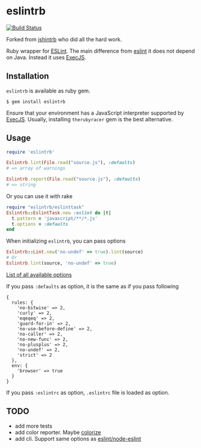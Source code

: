 # eslintrb
[![Build Status](https://secure.travis-ci.org/ocke/eslintrb.png?branch=master)](http://travis-ci.org/ocke/eslintrb)

Forked from [jshintrb](https://github.com/stereobooster/jshintrb) who did all the hard work.

Ruby wrapper for [ESLint](https://github.com/eslint/eslint/). The main difference from [eslint](https://github.com/liquid/eslint_on_rails) it does not depend on Java. Instead it uses [ExecJS](https://github.com/sstephenson/execjs).

## Installation

`eslintrb` is available as ruby gem.

    $ gem install eslintrb

Ensure that your environment has a JavaScript interpreter supported by [ExecJS](https://github.com/sstephenson/execjs). Usually, installing `therubyracer` gem is the best alternative.

## Usage

```ruby
require 'eslintrb'

Eslintrb.lint(File.read("source.js"), :defaults)
# => array of warnings

Eslintrb.report(File.read("source.js"), :defaults)
# => string
```

Or you can use it with rake

```ruby
require "eslintrb/eslinttask"
Eslintrb::EslintTask.new :eslint do |t|
  t.pattern = 'javascript/**/*.js'
  t.options = :defaults
end
```

When initializing `eslintrb`, you can pass options

```ruby
Eslintrb::Lint.new('no-undef' => true).lint(source)
# Or
Eslintrb.lint(source, 'no-undef' => true)
```

[List of all available options](http://eslint.org/docs/rules/)

If you pass `:defaults` as option, it is the same as if you pass following

```
{
  rules: {
    'no-bitwise' => 2,
    'curly' => 2,
    'eqeqeq' => 2,
    'guard-for-in' => 2,
    'no-use-before-define' => 2,
    'no-caller' => 2,
    'no-new-func' => 2,
    'no-plusplus' => 2,
    'no-undef' => 2,
    'strict' => 2
  },
  env: {
    'browser' => true
  }
}
```

If you pass `:eslintrc` as option, `.eslintrc` file is loaded as option.

## TODO

 - add more tests
 - add color reporter. Maybe [colorize](https://github.com/fazibear/colorize)
 - add cli. Support same options as [eslint/node-eslint](https://github.com/eslint/node-eslint/blob/master/lib/cli.js) 
